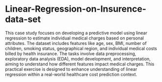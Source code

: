 # Linear-Regression-on-Insurence-data-set
This case study focuses on developing a predictive model using linear regression to estimate individual medical charges based on personal attributes. The dataset includes features like age, sex, BMI, number of children, smoking status, geographical region, and individual medical costs billed by health insurance. The tasks involve data preprocessing, exploratory data analysis (EDA), model development, and interpretation, aiming to understand how different features impact medical charges. This practical exercise is designed to enhance understanding of linear regression within a real-world healthcare cost prediction context.
